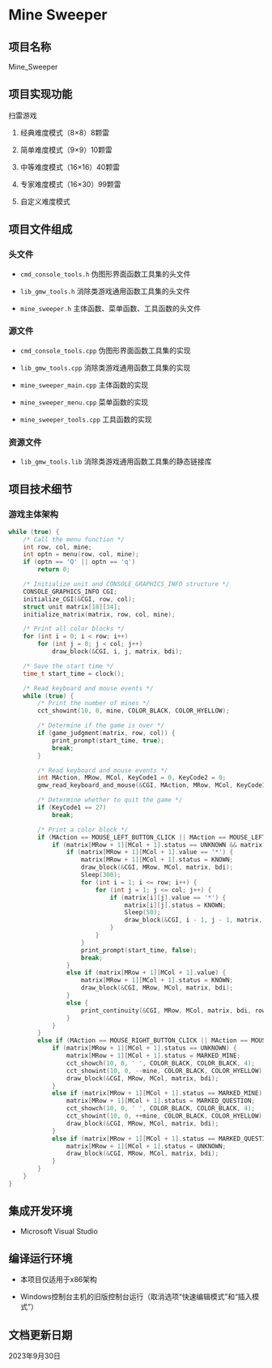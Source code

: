 # Mine Sweeper

## 项目名称

Mine_Sweeper

## 项目实现功能

扫雷游戏

1. 经典难度模式（8×8）8颗雷

1. 简单难度模式（9×9）10颗雷

1. 中等难度模式（16×16）40颗雷

1. 专家难度模式（16×30）99颗雷

1. 自定义难度模式

## 项目文件组成

### 头文件

* `cmd_console_tools.h`
伪图形界面函数工具集的头文件

* `lib_gmw_tools.h`
消除类游戏通用函数工具集的头文件

* `mine_sweeper.h`
主体函数、菜单函数、工具函数的头文件

### 源文件

* `cmd_console_tools.cpp`
伪图形界面函数工具集的实现

* `lib_gmw_tools.cpp`
消除类游戏通用函数工具集的实现

* `mine_sweeper_main.cpp`
主体函数的实现

* `mine_sweeper_menu.cpp`
菜单函数的实现

* `mine_sweeper_tools.cpp`
工具函数的实现

### 资源文件
* `lib_gmw_tools.lib`
消除类游戏通用函数工具集的静态链接库

## 项目技术细节

### 游戏主体架构

```cpp
while (true) {
    /* Call the menu function */
    int row, col, mine;
    int optn = menu(row, col, mine);
    if (optn == 'Q' || optn == 'q')
        return 0;

    /* Initialize unit and CONSOLE_GRAPHICS_INFO structure */
    CONSOLE_GRAPHICS_INFO CGI;
    initialize_CGI(&CGI, row, col);
    struct unit matrix[18][34];
    initialize_matrix(matrix, row, col, mine);

    /* Print all color blocks */
    for (int i = 0; i < row; i++)
        for (int j = 0; j < col; j++)
            draw_block(&CGI, i, j, matrix, bdi);

    /* Save the start time */
    time_t start_time = clock();

    /* Read keyboard and mouse events */
    while (true) {
        /* Print the number of mines */
        cct_showint(10, 0, mine, COLOR_BLACK, COLOR_HYELLOW);

        /* Determine if the game is over */
        if (game_judgment(matrix, row, col)) {
            print_prompt(start_time, true);
            break;
        }

        /* Read keyboard and mouse events */
        int MAction, MRow, MCol, KeyCode1 = 0, KeyCode2 = 0;
        gmw_read_keyboard_and_mouse(&CGI, MAction, MRow, MCol, KeyCode1, KeyCode2);

        /* Determine whether to quit the game */
        if (KeyCode1 == 27)
            break;

        /* Print a color block */
        if (MAction == MOUSE_LEFT_BUTTON_CLICK || MAction == MOUSE_LEFT_BUTTON_DOUBLE_CLICK) {
            if (matrix[MRow + 1][MCol + 1].status == UNKNOWN && matrix[MRow + 1][MCol + 1].status != MARKED_MINE && matrix[MRow + 1][MCol + 1].status != MARKED_QUESTION) {
                if (matrix[MRow + 1][MCol + 1].value == '*') {
                    matrix[MRow + 1][MCol + 1].status = KNOWN;
                    draw_block(&CGI, MRow, MCol, matrix, bdi);
                    Sleep(300);
                    for (int i = 1; i <= row; i++) {
                        for (int j = 1; j <= col; j++) {
                            if (matrix[i][j].value == '*') {
                                matrix[i][j].status = KNOWN;
                                Sleep(50);
                                draw_block(&CGI, i - 1, j - 1, matrix, bdi);
                            }
                        }
                    }
                    print_prompt(start_time, false);
                    break;
                }
                else if (matrix[MRow + 1][MCol + 1].value) {
                    matrix[MRow + 1][MCol + 1].status = KNOWN;
                    draw_block(&CGI, MRow, MCol, matrix, bdi);
                }
                else {
                    print_continuity(&CGI, MRow, MCol, matrix, bdi, row, col);
                }
            }
        }
        else if (MAction == MOUSE_RIGHT_BUTTON_CLICK || MAction == MOUSE_RIGHT_BUTTON_DOUBLE_CLICK) {
            if (matrix[MRow + 1][MCol + 1].status == UNKNOWN) {
                matrix[MRow + 1][MCol + 1].status = MARKED_MINE;
                cct_showch(10, 0, ' ', COLOR_BLACK, COLOR_BLACK, 4);
                cct_showint(10, 0, --mine, COLOR_BLACK, COLOR_HYELLOW);
                draw_block(&CGI, MRow, MCol, matrix, bdi);
            }
            else if (matrix[MRow + 1][MCol + 1].status == MARKED_MINE) {
                matrix[MRow + 1][MCol + 1].status = MARKED_QUESTION;
                cct_showch(10, 0, ' ', COLOR_BLACK, COLOR_BLACK, 4);
                cct_showint(10, 0, ++mine, COLOR_BLACK, COLOR_HYELLOW);
                draw_block(&CGI, MRow, MCol, matrix, bdi);
            }
            else if (matrix[MRow + 1][MCol + 1].status == MARKED_QUESTION) {
                matrix[MRow + 1][MCol + 1].status = UNKNOWN;
                draw_block(&CGI, MRow, MCol, matrix, bdi);
            }
        }
    }
}
```

## 集成开发环境

* Microsoft Visual Studio

## 编译运行环境

* 本项目仅适用于x86架构

* Windows控制台主机的旧版控制台运行（取消选项“快速编辑模式”和“插入模式”）

## 文档更新日期

2023年9月30日